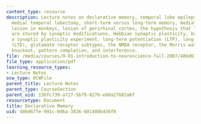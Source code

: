 ```yaml
---
content_type: resource
description: Lecture notes on declarative memory, temporal lobe epilepsy, bilateral
  medial temporal lobectomy, short-term versus long-term memory, medial temporal lobe
  lesion in monkeys, lesion of perirhinal cortex, the hypothesis that long-term memories
  are stored by synaptic modifications, Hebbian synaptic plasticity, brain slice preparation,
  a synaptic plasticity experiment, long-term potentiation (LTP), long-term depression
  (LTD), glutamate receptor subtypes, the NMDA receptor, the Morris water maze, NR1
  knockout, pattern completion, and interference.
file: /media/courses/9-01-introduction-to-neuroscience-fall-2007/486d67fe991c0d6a3836601480b456f0_19_declarative.pdf
file_type: application/pdf
learning_resource_types:
- Lecture Notes
ocw_type: OCWFile
parent_title: Lecture Notes
parent_type: CourseSection
parent_uid: 13bfc739-a727-5b79-027b-eb0a27682a6f
resourcetype: Document
title: Declarative Memory
uid: 486d67fe-991c-0d6a-3836-601480b456f0
---
```

